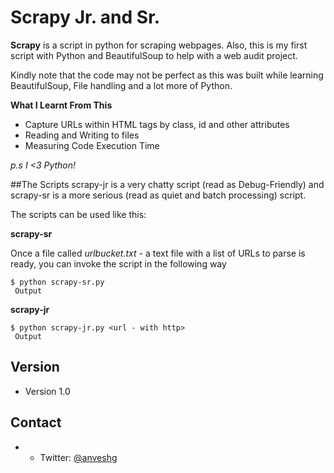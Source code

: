 Scrapy Jr. and Sr.
======
**Scrapy** is a script in python for scraping webpages. Also, this is my first script with Python and BeautifulSoup to help with a web audit project.

Kindly note that the code may not be perfect as this was built while learning BeautifulSoup, File handling and a lot more of Python.

**What I Learnt From This**
  * Capture URLs within HTML tags by class, id and other attributes
  * Reading and Writing to files
  * Measuring Code Execution Time

*p.s I <3 Python!*

##The Scripts
scrapy-jr is a very chatty script (read as Debug-Friendly) and scrapy-sr is a more serious (read as quiet and batch processing) script.


The scripts can be used like this:

**scrapy-sr**

Once a file called *urlbucket.txt* - a text file with a list of URLs to parse is ready, you can invoke the script in the following way

```
$ python scrapy-sr.py
 Output
```

**scrapy-jr**
```
$ python scrapy-jr.py <url - with http>
 Output
```
## Version
* Version 1.0

## Contact
* * Twitter: [@anveshg](https://twitter.com/anveshg "anveshg on twitter")
